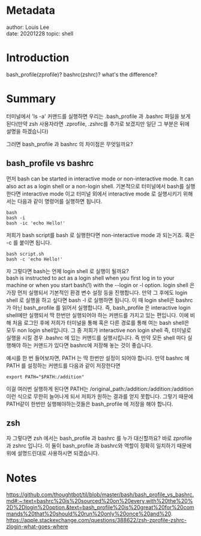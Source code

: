 # Metadata 
author: Louis Lee   
date: 20201228 
topic: shell
# Introduction

bash_profile(zprofile)? bashrc(zshrc)? what's the difference?  

# Summary

터미널에서 'ls -a' 커맨드를 실행하면 우리는 .bash_profile 과 .bashrc 파일을 보게 된다(만약 zsh 사용자라면 .zprofile, .zshrc를 추가로 보겠지만 일단 그 부분은 뒤에 설명을 하겠습니다)

그러면 bash_profile 과 bashrc 의 차이점은 무엇일까요?

## bash_profile vs bashrc

먼저 bash can be started in interactive mode or non-interactive mode. It can also act as a login shell or a non-login shell.
기본적으로 터미널에서 bash를 실행한다면 interactive mode 이고 터미널 외에서 interactive mode 로 실행시키기 위해서는 다음과 같이 명령어를 실행하면 됩니다. 

```
bash
bash -i
bash -ic 'echo Hello!'

```
저희가 bash script를 bash 로 실행한다면 non-interactive mode 과 되는거죠. 혹은 -c 를 붙이면 됩니다. 

```
bash script.sh
bash -c 'echo Hello!'
```

자 그렇다면 bash는 언제 login shell 로 실행이 될까요?  
bash is instructed to act as a login shell when you first log in to your machine or when you start bash(1) with the --login or -l option.
login shell 은 가장 먼저 실행되서 기본적인 환경 변수 설정 등을 진행합니다. 만약 그 후에도 login shell 로 실행을 하고 싶다면 bash -l 로 실행하면 됩니다. 이 때 login shell은 bashrc 가 아닌 bash_profile 를 읽어서 실행합니다. 즉, bash_profile 은 interactive login shell에만 실행되서 딱 한번만 실행되어야 하는 커맨드를 가지고 있는 편입니다. 이에 비해 처음 로그인 후에 저희가 터미널을 통해 혹은 다른 경로를 통해 여는 bash shell은 모두 non login shell입니다. 그 중 저희가 interactive non login shell 즉, 터미널로 실행을 시킬 경우 .bashrc 에 있는 커맨드를 실행시킵니다. 즉 만약 모든 shell 마다 실행해야 하는 커맨드가 있다면 bashrc에 저장해 놓는 것이 좋습니다. 

예시를 한 번 들어보자면, PATH 는 딱 한번만 설정이 되어야 합니다. 만약 bashrc 에 PATH 를 설정하는 커맨드를 다음과 같이 저장한다면 

```
export PATH="$PATH:/addition"
```
이걸 여러번 실행하게 된다면 PATH는 /original_path:/addition:/addition:/addition 이런 식으로 무한히 늘어나게 되서 저희가 원하는 결과를 얻지 못합니다. 
그렇기 때문에 PATH같이 한번만 실행해야하는것들은 bash_profile 에 저장을 해야 합니다. 

## zsh

자 그렇다면 zsh 에서는 bash_profile 과 bashrc 를 누가 대신할까요? 바로 zprofile 과 zshrc 입니다. 이 둘이 bash_profile 과 bashrc와 역할이 정확히 일치하기 때문에
위에 설명드린대로 사용하시면 되겠습니다. 

# Notes 

https://github.com/thoughtbot/til/blob/master/bash/bash_profile_vs_bashrc.md#:~:text=bashrc%20is%20sourced%20on%20every,with%20the%20%2D%2Dlogin%20option.&text=bash_profile%20is%20great%20for%20commands%20that%20should%20run%20only%20once%20and%20.
https://apple.stackexchange.com/questions/388622/zsh-zprofile-zshrc-zlogin-what-goes-where